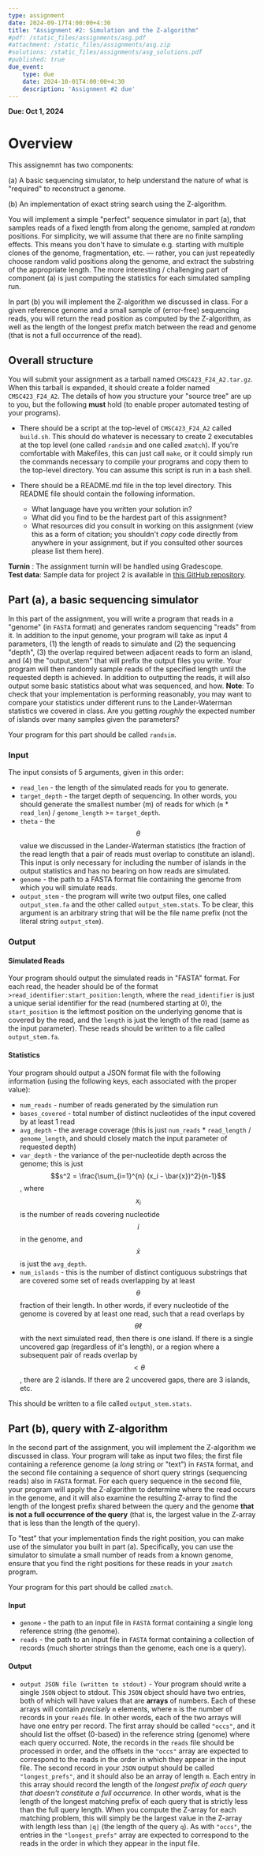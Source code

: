 ```yaml
---
type: assignment
date: 2024-09-17T4:00:00+4:30
title: "Assignment #2: Simulation and the Z-algorithm"
#pdf: /static_files/assignments/asg.pdf
#attachment: /static_files/assignments/asg.zip
#solutions: /static_files/assignments/asg_solutions.pdf
#published: true
due_event: 
    type: due
    date: 2024-10-01T4:00:00+4:30
    description: 'Assignment #2 due'
---
```


**Due: Oct 1, 2024**  

# Overview

This assignemnt has two components:

(a) A basic sequencing simulator, to help understand the nature of what is "required" to reconstruct a genome.

(b) An implementation of exact string search using the Z-algorithm.

You will implement a simple "perfect" sequence simulator in part (a), that samples reads of a fixed length from along the genome, sampled at _random_ positions.  For simplicity, we will assume that there are no finite sampling effects.  This means you don't have to simulate e.g. starting with multiple clones of the genome, fragmentation, etc. — rather, you can just repeatedly choose random valid positions along the genome, and extract the substring of the appropriate length.  The more interesting / challenging part of component (a) is just computing the statistics for each simulated sampling run.

In part (b) you will implement the Z-algorithm we discussed in class. For a given reference genome and a small sample of (error-free) sequencing reads, you will return the read position as computed by the Z-algorithm, as well as the length of the longest prefix match between the read and genome (that is not a full occurrence of the read).

## Overall structure

You will submit your assignment as a tarball named `CMSC423_F24_A2.tar.gz`.  When this tarball is expanded, it should create a folder named `CMSC423_F24_A2`.  The details of how you structure your "source tree" are up to you, but the following **must** hold (to enable proper automated testing of your programs).

 * There should be a script at the top-level of `CMSC423_F24_A2` called `build.sh`.  This should do whatever is necessary to create 2 executables at the top level (one called `randsim` and one called `zmatch`).  If you're comfortable with Makefiles, this can just call `make`, or it could simply run the commands necessary to compile your programs and copy them to the top-level directory.  You can assume this script is run in a `bash` shell.
 
 * There should be a README.md file in the top level directory.  This README file should contain the following information.
     
     - What language have you written your solution in?
     - What did you find to be the hardest part of this assignment?
     - What resources did you consult in working on this assignment (view this as a form of citation; you shouldn't _copy_ code directly from anywhere in your assignment, but if you consulted other sources please list them here).

**Turnin** : The assignment turnin will be handled using Gradescope.  
**Test data**: Sample data for project 2 is available in [this GitHub repository](https://github.com/umd-cmsc423/f2024_project2_sample).

## Part (a), a basic sequencing simulator

In this part of the assignment, you will write a program that reads in a "genome" (in `FASTA` format) and generates random sequencing "reads" from it.  In addition to the input genome, your program will take as input 4 parameters, (1) the length of reads to simulate and (2) the sequencing "depth", (3) the overlap required between adjacent reads to form an island, and (4) the "output_stem" that will prefix the output files you write.  Your program will then randomly sample reads of the specified length until the requested depth is achieved.  In addition to outputting the reads, it will also output some basic statistics about what was sequenced, and how. **Note**: To check that your implementation is performing reasonably, you may want to compare your statistics under different runs to the Lander-Waterman statistics we covered in class.  Are you getting _roughly_ the expected number of islands over many samples given the parameters?

Your program for this part should be called `randsim`.

### Input 

The input consists of 5 arguments, given in this order:

* `read_len` - the length of the simulated reads for you to generate.
* `target_depth` - the target depth of sequencing.  In other words, you should generate the smallest number (m) of reads for which (`m` * `read_len`) / `genome_length` >= `target_depth`.
* `theta` - the $$\theta$$ value we discussed in the Lander-Waterman statistics (the fraction of the read length that a pair of reads must overlap to constitute an island). This input is only necessary for including the number of islands in the output statistics and has no bearing on how reads are simulated.
* `genome` - the path to a FASTA format file containing the genome from which you will simulate reads.
* `output_stem` - the program will write two output files, one called `output_stem.fa` and the other called `output_stem.stats`. To be clear, this argument is an arbitrary string that will be the file name prefix (not the literal string `output_stem`).

### Output 

#### Simulated Reads

Your program should output the simulated reads in "FASTA" format.  For each read, the header should be of the format `>read_identifier:start_position:length`, where the `read_identifier` is just a unique serial identifier for the read (numbered starting at 0), the `start_position` is the leftmost position on the underlying genome that is covered by the read, and the `length` is just the length of the read (same as the input parameter).  These reads should be written to a file called `output_stem.fa`.

#### Statistics

Your program should output a JSON format file with the following information (using the following keys, each associated with the proper value):

* `num_reads` - number of reads generated by the simulation run
* `bases_covered` - total number of distinct nucleotides of the input covered by at least 1 read
* `avg_depth` - the average coverage (this is just `num_reads` * `read_length` / `genome_length`, and should closely match the input parameter of requested depth)
* `var_depth` - the variance of the per-nucleotide depth across the genome; this is just $$s^2 = \frac{\sum_{i=1}^{n} (x_i - \bar{x})^2}{n-1}$$, where $$x_i$$ is the number of reads covering nucleotide $$i$$ in the genome, and $$\bar{x}$$ is just the `avg_depth`.
* `num_islands` - this is the number of distinct contiguous substrings that are covered some set of reads overlapping by at least $$\theta$$ fraction of their length.  In other words, if every nucleotide of the genome is covered by at least one read, such that a read overlaps by $$\theta \ell$$ with the next simulated read, then there is one island.  If there is a single uncovered gap (regardless of it's length), or a region where a subsequent pair of reads overlap by $$< \theta$$, there are 2 islands.  If there are 2 uncovered gaps, there are 3 islands, etc.

This should be written to a file called `output_stem.stats`.

## Part (b), query with Z-algorithm

In the second part of the assignment, you will implement the Z-algorithm we discussed in class.  Your program will take as input two files; the first file containing a reference genome (a _long_ string or "text") in `FASTA` format, and the second file containing a sequence of short query strings (sequencing reads) also in `FASTA` format. For each query sequence in the second file, your program will apply the Z-algorithm to determine where the read occurs in the genome, and it will also examine the resulting Z-array to find the length of the longest prefix shared between the query and the genome **that is not a full occurrence of the query** (that is, the largest value in the Z-array that is less than the length of the query).

To "test" that your implementation finds the right position, you can make use of the simulator you built in part (a).  Specifically, you can use the simulator to simulate a small number of reads from a known genome, ensure that you find the right positions for these reads in your `zmatch` program.  

Your program for this part should be called `zmatch`.

#### Input

* `genome` - the path to an input file in `FASTA` format containing a single long reference string (the genome).
* `reads` - the path to an input file in `FASTA` format containing a collection of records (much shorter strings than the genome, each one is a query).

#### Output

* `output JSON file (written to stdout)` - Your program should write a single `JSON` object to stdout.  This `JSON` object should have two entries, both of which will have values that are **arrays** of numbers.  Each of these arrays will contain _precisely_ `m` elements, where `m` is the number of records in your `reads` file. In other words, each of the two arrays will have one entry per record.  The first array should be called `"occs"`, and it should list the offset (0-based) in the reference string (genome) where each query occurred.  Note, the records in the `reads` file should be processed in order, and the offsets in the `"occs"` array are expected to correspond to the reads in the order in which they appear in the input file.  The second record in your `JSON` output should be called `"longest_prefs"`, and it should also be an array of length `m`.  Each entry in this array should record the length of the _longest prefix of each query that doesn't constitute a full occurrence_. In other words, what is the length of the longest matching prefix of each query that is strictly less than the full query length.  When you compute the Z-array for each matching problem, this will simply be the largest value in the Z-array with length less than `|q|` (the length of the query `q`). As with `"occs"`, the entries in the `"longest_prefs"` array are expected to correspond to the reads in the order in which they appear in the input file.
